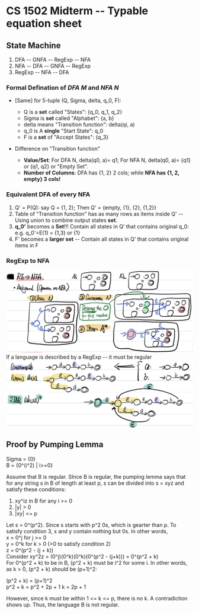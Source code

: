 # CS 1502 Midterm -- Typable equation sheet

## State Machine
1. DFA -- GNFA -- RegExp -- NFA
2. NFA -- DFA -- GNFA -- RegExp
3. RegExp -- NFA -- DFA

### Formal Defination of *DFA M* and *NFA N*
* [Same] for 5-tuple (Q, Sigma, delta, q_0, F):
	- Q is a **set** called "States": {q_0, q_1, q_2}
	- Sigma is **set** called "Alphabet": {a, b}
	- delta means "Transition function": delta(qi, a)
	- q_0 is A **single** "Start State": q_0
	- F is a **set** of "Accept States": {q_3}

* Difference on "Transition function"
	- **Value/Set**: For DFA N, delta(q0, a)= q1; For NFA N, delta(q0, a)= {q1}  or {q1, q2} or "Empty Set".
	- **Number of Columns**: DFA has {1, 2} 2 cols; while **NFA has {1, 2, empty} 3 cols!**
	

### Equivalent DFA of every NFA
1. Q' = P(Q): 	say Q = {1, 2}; Then Q' = {empty, {1}, {2}, {1,2}}
2. Table of "Transition function" has as many rows as items inside Q' -- Using union to combine output states **set**.
3. **q_0'** becomes a **Set**!!! Contain all states in Q' that contains original q_0: e.g. q_0'=E(1) = {1,3} or {1}
4. F' becomes a **larger set** -- Contain all states in Q' that contains original items in F

### RegExp to NFA
![Basic](https://github.com/ice-bear-git/ML-paperReading/blob/main/Visualization/CS1502_1.png)
If a language is described by a RegExp -- it must be regular
![Example](https://github.com/ice-bear-git/ML-paperReading/blob/main/Visualization/CS1502_2.png)

## Proof by Pumping Lemma

Sigma = {0}  
B = {0^(i^2) | i>=0}

Assume that B is regular. SInce B is regular, the pumping lemma says that for any string s in B of length at least p, s can be divided into s = xyz and satisfy these conditions:  
1. xy^iz in B for any i >= 0
2. |y| > 0
3. |xy| <= p

Let s = 0^(p^2). Since s starts with p^2 0s, which is gearter than p. To satisfy condition 3, x and y contain nothing but 0s. In other words,  
x = 0^j for j >= 0  
y = 0^k for k > 0 (>0 to satisfy condition 2)  
z = 0^(p^2 - (j + k))  
Consider xy^2z = (0^j)(0^k)(0^k)(0^(p^2 - (j+k))) = 0^(p^2 + k)  
For 0^(p^2 + k) to be in B, (p^2 + k) must be i^2 for some i. In other words, as k > 0, (p^2 + k) should be (p+1)^2:  

(p^2 + k) = (p+1)^2  
p^2 + k = p^2 + 2p + 1
k = 2p + 1

However, since k must be within 1 <= k <= p, there is no k. A contradiction shows up. Thus, the language B is not regular.
